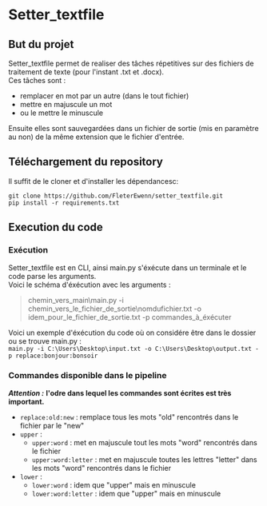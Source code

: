 # Setter_textfile

## But du projet

Setter_textfile permet de realiser des tâches répetitives sur des fichiers de traitement de texte (pour l'instant .txt et .docx).  
Ces tâches sont :
* remplacer en mot par un autre (dans le tout fichier)
* mettre en majuscule un mot
* ou le mettre le minuscule

Ensuite elles sont sauvegardées dans un fichier de sortie (mis en paramètre au non) de la même extension que le fichier d'entrée.

## Téléchargement du repository

Il suffit de le cloner et d'installer les dépendancesc:  
```
git clone https://github.com/FleterEwenn/setter_textfile.git
pip install -r requirements.txt
```

## Execution du code

### Exécution

Setter_textfile est en CLI, ainsi main.py s'éxécute dans un terminale et le code parse les arguments.  
Voici le schéma d'éxécution avec les arguments :  
>chemin_vers_main\main.py -i chemin_vers_le_fichier_de_sortie\nomdufichier.txt -o idem_pour_le_fichier_de_sortie.txt -p commandes_à_éxécuter

Voici un exemple d'éxécution du code où on considére être dans le dossier ou se trouve main.py :  
`main.py -i C:\Users\Desktop\input.txt -o C:\Users\Desktop\output.txt -p replace:bonjour:bonsoir`

### Commandes disponible dans le pipeline

***Attention :*** **l'odre dans lequel les commandes sont écrites est très important.**

* `replace:old:new` : remplace tous les mots "old" rencontrés dans le fichier par le "new"
* `upper` :
   * `upper:word` : met en majuscule tout les mots "word" rencontrés dans le fichier
   * `upper:word:letter` : met en majuscule toutes les lettres "letter" dans les mots "word" rencontrés dans le fichier 
* `lower` :
  * `lower:word` : idem que "upper" mais en minuscule
  * `lower:word:letter` : idem que "upper" mais en minuscule
